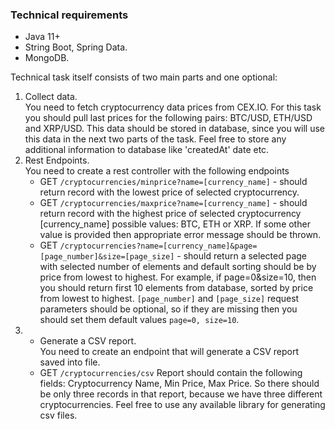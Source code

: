 

### Technical requirements
- Java 11+
- String Boot, Spring Data.
- MongoDB.


Technical task itself consists of two main parts and one optional: 
1. Collect data.\
   You need to fetch cryptocurrency data prices from CEX.IO. For this task you should pull last prices for the following pairs: BTC/USD, ETH/USD and XRP/USD. This data should be stored in database, since you will use this data in the next two parts of the task. Feel free to store any additional information to database like 'createdAt' date etc.
2. Rest Endpoints.\
   You need to create a rest controller with the following endpoints 
     -  GET ```/cryptocurrencies/minprice?name=[currency_name]``` - should return record with the lowest price of selected cryptocurrency.
     -  GET ```/cryptocurrencies/maxprice?name=[currency_name]``` - should return record with the highest price of selected cryptocurrency
[currency_name] possible values: BTC, ETH or XRP. If some other value is provided then appropriate error message should be thrown.
     -  GET ```/cryptocurrencies?name=[currency_name]&page=[page_number]&size=[page_size]``` - should return a selected page with selected number of elements and default sorting should be by price from lowest to highest. For example, if page=0&size=10, then you should return first 10 elements from database, sorted by price from lowest to highest.
```[page_number]``` and ```[page_size]``` request parameters should be optional, so if they are missing then you should set them default values ```page=0, size=10```.
3. * Generate a CSV report.\
  You need to create an endpoint that will generate a CSV report saved into file.
	- GET ```/cryptocurrencies/csv```
	Report should contain the following fields: Cryptocurrency Name, Min Price, Max Price. So there should be only three records in that report, because we have three different cryptocurrencies. Feel free to use any available library for generating csv files.
